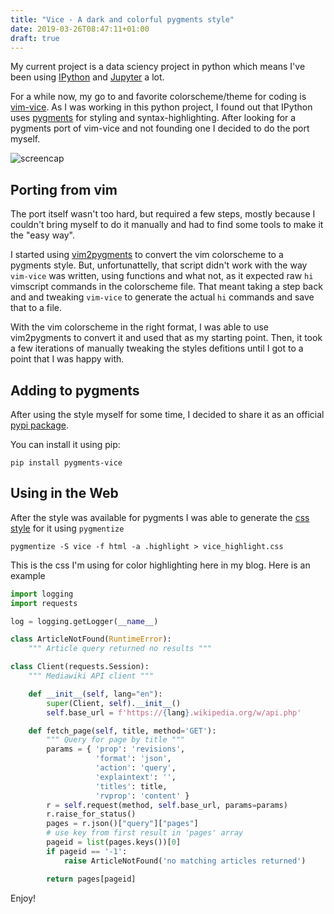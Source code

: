 ```yaml
---
title: "Vice - A dark and colorful pygments style"
date: 2019-03-26T08:47:11+01:00
draft: true
---
```


My current project is a data sciency project in python which means I've been using [IPython](https://ipython.org/) and [Jupyter](https://jupyter.org/) a lot.

For a while now, my go to and favorite colorscheme/theme for coding is [vim-vice](https://github.com/bcicen/vim-vice). As I was working in this python project, I found out that IPython uses [pygments](https://pygments.org/) for styling and syntax-highlighting. After looking for a pygments port of vim-vice and not founding one I decided to do the port myself.

![screencap][screencap]

## Porting from vim

The port itself wasn't too hard, but required a few steps, mostly because I couldn't bring myself to do it manually and had to find some tools to make it the "easy way". 

I started using [vim2pygments](https://github.com/honza/vim2pygments) to convert the vim colorscheme to a pygments style. But, unfortunattelly, that script didn't work with the way `vim-vice` was written, using functions and what not, as it expected raw `hi` vimscript commands in the colorscheme file. That meant taking a step back and and tweaking `vim-vice` to generate the actual `hi` commands and save that to a file.


With the vim colorscheme in the right format, I was able to use vim2pygments to convert it and used that as my starting point. Then, it took a few iterations of manually tweaking the styles defitions until I got to a point that I was happy with.


## Adding to pygments

After using the style myself for some time, I decided to share it as an official [pypi package](https://test.pypi.org/project/pygments-vice).

You can install it using pip:

```
pip install pygments-vice
```

## Using in the Web

After the style was available for pygments I was able to generate the [css style](https://gist.github.com/pedroreys/e7055625de7db5a6782af23aee264e3c) for it using `pygmentize`

```shell {lineos=false}
pygmentize -S vice -f html -a .highlight > vice_highlight.css
```
This is the css I'm using for color highlighting here in my blog. Here is an example

```python
import logging
import requests

log = logging.getLogger(__name__)

class ArticleNotFound(RuntimeError):
    """ Article query returned no results """

class Client(requests.Session):
    """ Mediawiki API client """

    def __init__(self, lang="en"):
        super(Client, self).__init__()
        self.base_url = f'https://{lang}.wikipedia.org/w/api.php'

    def fetch_page(self, title, method='GET'):
        """ Query for page by title """
        params = { 'prop': 'revisions',
                   'format': 'json',
                   'action': 'query',
                   'explaintext': '',
                   'titles': title,
                   'rvprop': 'content' }
        r = self.request(method, self.base_url, params=params)
        r.raise_for_status()
        pages = r.json()["query"]["pages"]
        # use key from first result in 'pages' array
        pageid = list(pages.keys())[0]
        if pageid == '-1':
            raise ArticleNotFound('no matching articles returned')

        return pages[pageid]
```

Enjoy!


[screencap]: https://i.imgur.com/jt6TthK.png "vice"
